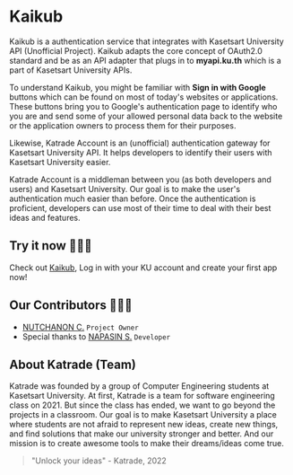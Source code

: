 # Kaikub
Kaikub is a authentication service that integrates with Kasetsart University API (Unofficial Project).
Kaikub adapts the core concept of OAuth2.0 standard and be as an API adapter that plugs in to **myapi.ku.th**
which is a part of Kasetsart University APIs.

To understand Kaikub, you might be familiar with **Sign in with Google** buttons which can be found on most of today's websites or applications. These buttons bring you to Google's authentication page to identify who you are and send some of your allowed personal data back to the website or the application owners to process them for their purposes.

Likewise, Katrade Account is an (unofficial) authentication gateway for Kasetsart University API. It helps developers to identify their users with Kasetsart University easier.

Katrade Account is a middleman between you (as both developers and users) and Kasetsart University. Our goal is to make the user's authentication much easier than before. Once the authentication is proficient, developers can use most of their time to deal with their best ideas and features.

## Try it now 🙋🏻‍♂️
Check out [Kaikub](https://accounts-katrade.herokuapp.com), Log in with your KU account and create your first app now!

## Our Contributors 👩🏻‍💻
- [NUTCHANON C.](https://github.com/nutchanonc) `Project Owner`
- Special thanks to [NAPASIN S.](https://github.com/frankydesu) `Developer`


## About Katrade (Team)

Katrade was founded by a group of Computer Engineering students at Kasetsart University. At first, Katrade is a team for software engineering class on 2021. But since the class has ended, we want to go beyond the projects in a classroom. Our goal is to make Kasetsart University a  place where students are not afraid to represent new ideas, create new things, and find solutions that make our university stronger and better. And our mission is to create awesome tools to make their dreams/ideas come true.

> "Unlock your ideas" - Katrade, 2022


